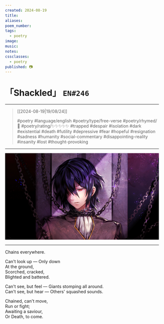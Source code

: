 ```yaml
---
created: 2024-08-19
title:
aliases:
poem_number:
tags:
  - poetry
image:
music:
notes:
cssclasses:
  - poetry
published: 📷
---
```

# 「Shackled」 `EN#246`

---

> [[2024-08-19|19/08/24]]
> 
> #poetry 
> #language/english 
> #poetry/type/free-verse 
> #poetry/rhymed/🔴 
> #poetry/rating/✨✨✨✨✨ 
> #trapped #despair #isolation #dark #existential #death #futility #depressive #fear #hopeful #resignation #sadness #humanity #social-commentary #disappointing-reality #insanity #lost #thought-provoking 

---

![poem-shackled](../!art/poem-shackled.jpg)


---

Chains everywhere.  
  
Can't look up —
Only down  
At the ground,  
Scorched, cracked,  
Blighted and battered.  
  
Can't see, but feel —
Giants stomping all around.  
Can't see, but hear —
Others' squashed sounds.  
  
Chained, can't move,  
Run or fight;  
Awaiting a saviour,  
Or Death, to come.